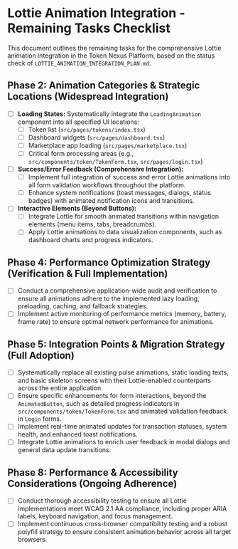 # Lottie Animation Integration - Remaining Tasks Checklist

This document outlines the remaining tasks for the comprehensive Lottie animation integration in the Token Nexus Platform, based on the status check of `LOTTIE_ANIMATION_INTEGRATION_PLAN.md`.

## Phase 2: Animation Categories & Strategic Locations (Widespread Integration)

- [ ] **Loading States:** Systematically integrate the `LoadingAnimation` component into all specified UI locations:
    - [ ] Token list (`src/pages/tokens/index.tsx`)
    - [ ] Dashboard widgets (`src/pages/dashboard.tsx`)
    - [ ] Marketplace app loading (`src/pages/marketplace.tsx`)
    - [ ] Critical form processing areas (e.g., `src/components/token/TokenForm.tsx`, `src/pages/login.tsx`)

- [ ] **Success/Error Feedback (Comprehensive Integration):**
    - [ ] Implement full integration of success and error Lottie animations into all form validation workflows throughout the platform.
    - [ ] Enhance system notifications (toast messages, dialogs, status badges) with animated notification icons and transitions.

- [ ] **Interactive Elements (Beyond Buttons):**
    - [ ] Integrate Lottie for smooth animated transitions within navigation elements (menu items, tabs, breadcrumbs).
    - [ ] Apply Lottie animations to data visualization components, such as dashboard charts and progress indicators.

## Phase 4: Performance Optimization Strategy (Verification & Full Implementation)

- [ ] Conduct a comprehensive application-wide audit and verification to ensure all animations adhere to the implemented lazy loading, preloading, caching, and fallback strategies.
- [ ] Implement active monitoring of performance metrics (memory, battery, frame rate) to ensure optimal network performance for animations.

## Phase 5: Integration Points & Migration Strategy (Full Adoption)

- [ ] Systematically replace all existing pulse animations, static loading texts, and basic skeleton screens with their Lottie-enabled counterparts across the entire application.
- [ ] Ensure specific enhancements for form interactions, beyond the `AnimatedButton`, such as detailed progress indicators in `src/components/token/TokenForm.tsx` and animated validation feedback in `Login` forms.
- [ ] Implement real-time animated updates for transaction statuses, system health, and enhanced toast notifications.
- [ ] Integrate Lottie animations to enrich user feedback in modal dialogs and general data update transitions.

## Phase 8: Performance & Accessibility Considerations (Ongoing Adherence)

- [ ] Conduct thorough accessibility testing to ensure all Lottie implementations meet WCAG 2.1 AA compliance, including proper ARIA labels, keyboard navigation, and focus management.
- [ ] Implement continuous cross-browser compatibility testing and a robust polyfill strategy to ensure consistent animation behavior across all target browsers.